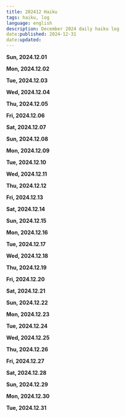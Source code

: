 ```yaml
---
title: 202412 Haiku
tags: haiku, log
language: english
description: December 2024 daily haiku log
date:published: 2024-12-31
date:updated:
---
```


**Sun, 2024.12.01**

**Mon, 2024.12.02**

**Tue, 2024.12.03**

**Wed, 2024.12.04**

**Thu, 2024.12.05**

**Fri, 2024.12.06**

**Sat, 2024.12.07**

**Sun, 2024.12.08**

**Mon, 2024.12.09**

**Tue, 2024.12.10**

**Wed, 2024.12.11**

**Thu, 2024.12.12**

**Fri, 2024.12.13**

**Sat, 2024.12.14**

**Sun, 2024.12.15**

**Mon, 2024.12.16**

**Tue, 2024.12.17**

**Wed, 2024.12.18**

**Thu, 2024.12.19**

**Fri, 2024.12.20**

**Sat, 2024.12.21**

**Sun, 2024.12.22**

**Mon, 2024.12.23**

**Tue, 2024.12.24**

**Wed, 2024.12.25**

**Thu, 2024.12.26**

**Fri, 2024.12.27**

**Sat, 2024.12.28**

**Sun, 2024.12.29**

**Mon, 2024.12.30**

**Tue, 2024.12.31**